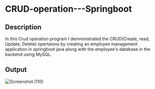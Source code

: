 # CRUD-operation---Springboot
## Description
  In this Crud operation program I demnonstrated the CRUD(Create, read, Update, Delete) opertaions by creating an employee management application in springboot java along with the employee's database in the backend using MySQL.

## Output 
![Screenshot (110)](https://github.com/Mathivanan6032/CRUD-operation---Springboot/assets/114277875/162e2339-8d60-4aa4-b38b-b07c0f1a6045)
